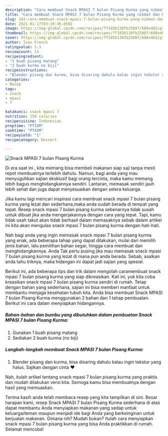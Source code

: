 ```yaml
---
description: "Cara membuat Snack MPASI 7 bulan Pisang Kurma yang nikmat dan Mudah Dibuat"
title: "Cara membuat Snack MPASI 7 bulan Pisang Kurma yang nikmat dan Mudah Dibuat"
slug: 343-cara-membuat-snack-mpasi-7-bulan-pisang-kurma-yang-nikmat-dan-mudah-dibuat
date: 2021-01-17T03:19:30.859Z
image: https://img-global.cpcdn.com/recipes/ff185b130fb2588f/680x482cq70/snack-mpasi-7-bulan-pisang-kurma-foto-resep-utama.jpg
thumbnail: https://img-global.cpcdn.com/recipes/ff185b130fb2588f/680x482cq70/snack-mpasi-7-bulan-pisang-kurma-foto-resep-utama.jpg
cover: https://img-global.cpcdn.com/recipes/ff185b130fb2588f/680x482cq70/snack-mpasi-7-bulan-pisang-kurma-foto-resep-utama.jpg
author: Ivan French
ratingvalue: 3.3
reviewcount: 13
recipeingredient:
- "1 buah pisang matang"
- "2 buah kurma no biji"
recipeinstructions:
- "Blender pisang dan kurma, bisa disaring dahulu kalau ingin tekstur yang halus. Sajikan dengan cinta ❤️"
categories:
- Resep
tags:
- snack
- mpasi
- 7

katakunci: snack mpasi 7 
nutrition: 159 calories
recipecuisine: Indonesian
preptime: "PT33M"
cooktime: "PT45M"
recipeyield: "1"
recipecategory: Dessert

---
```



![Snack MPASI 7 bulan Pisang Kurma](https://img-global.cpcdn.com/recipes/ff185b130fb2588f/680x482cq70/snack-mpasi-7-bulan-pisang-kurma-foto-resep-utama.jpg)

Di era  saat ini , kita memang bisa membeli makanan siap saji tanpa mesti repot membuatnya terlebih dahulu. Namun, bagi anda yang mau menyuguhkan sajian eksklusif bagi orang tercinta, maka kamu memang lebih bagus menghidangkannya sendiri. Lantaran, memasak sendiri jauh lebih sehat dan juga dapat menyesuaikan dengan selera keluarga.

Jika kamu lagi mencari inspirasi cara membuat snack mpasi 7 bulan pisang kurma yang lezat dan sederhana,maka anda sudah berada di tempat yang tepat. Resep snack mpasi 7 bulan pisang kurma  sebenarnya tidak susah untuk dibuat jika anda mengerjakannya dengan cara yang tepat. Tapi, kamu tidak usah takut akan tidak berhasil dalam memasaknya 
sebab dalam artikel ini kita akan mengulas snack mpasi 7 bulan pisang kurma dengan hati-hati.  



Nah bagi anda yang ingin memasak snack mpasi 7 bulan pisang kurma yang enak, ada beberapa tahap yang dapat dilakukan, mulai dari memilih jenis bahan, lalu pemilihan bahan segar, hingga cara membuat dan menghidangkannya. Anda Tak perlu pusing jika mau memasak snack mpasi 7 bulan pisang kurma yang lezat di mana pun anda berada. Sebab, asalkan anda  tahu triknya, maka hidangan ini dapat jadi sajian yang spesial.

Berikut ini, ada beberapa tips dan trik dalam mengolah caramembuat snack mpasi 7 bulan pisang kurma yang siap dikreasikan. Kali ini, yuk kita coba kreasikan snack mpasi 7 bulan pisang kurma sendiri di rumah. Tetap dengan bahan yang sederhana, sajian ini bisa memberi manfaat untuk membantu menjaga kesehatan tubuh kita. Anda bisa membuat Snack MPASI 7 bulan Pisang Kurma menggunakan 2 bahan dan 1 tahap pembuatan. Berikut ini cara dalam menyiapkan hidangannya.

<!--inarticleads1-->

##### Bahan-bahan dan bumbu yang dibutuhkan dalam pembuatan Snack MPASI 7 bulan Pisang Kurma:

1. Gunakan 1 buah pisang matang
1. Sediakan 2 buah kurma (no biji)




<!--inarticleads2-->

##### Langkah-langkah membuat Snack MPASI 7 bulan Pisang Kurma:

1. Blender pisang dan kurma, bisa disaring dahulu kalau ingin tekstur yang halus. Sajikan dengan cinta ❤️




Nah, itulah artikel tentang  snack mpasi 7 bulan pisang kurma  yang praktis dan mudah dilakukan versi kita. Semoga kamu bisa membuatnya dengan hasil yang memuaskan. 

Terima kasih anda telah membaca resep yang kita tampilkan di sini. Besar harapan kami, resep  Snack MPASI 7 bulan Pisang Kurma sederhana di atas dapat membantu Anda menyiapkan makanan yang sedap untuk keluarga/teman maupun menjadi ide bagi Anda yang berkeinginan untuk berjualan makanan. Gimana nih? Mudah bukan? Itulah cara menyiapkan snack mpasi 7 bulan pisang kurma yang bisa Anda praktikkan di rumah. Selamat mencoba!

